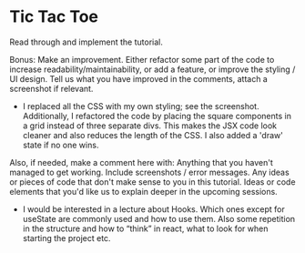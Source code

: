 # Tic Tac Toe

Read through and implement the tutorial.

Bonus: Make an improvement. Either refactor some part of the code to increase readability/maintainability, or add a feature, or improve the styling / UI design. 
Tell us what you have improved in the comments, attach a screenshot if relevant.

- I replaced all the CSS with my own styling; see the screenshot. Additionally, I refactored the code by placing the square components in a grid instead of three separate divs. This makes the JSX code look cleaner and also reduces the length of the CSS. I also added a 'draw' state if no one wins.


Also, if needed, make a comment here with:
Anything that you haven't managed to get working. Include screenshots / error messages.
Any ideas or pieces of code that don't make sense to you in this tutorial.
Ideas or code elements that you'd like us to explain deeper in the upcoming sessions.

- I would be interested in a lecture about Hooks. Which ones except for useState are commonly used and how to use them. Also some repetition in the structure and how to “think” in react, what to look for when starting the project etc. 
